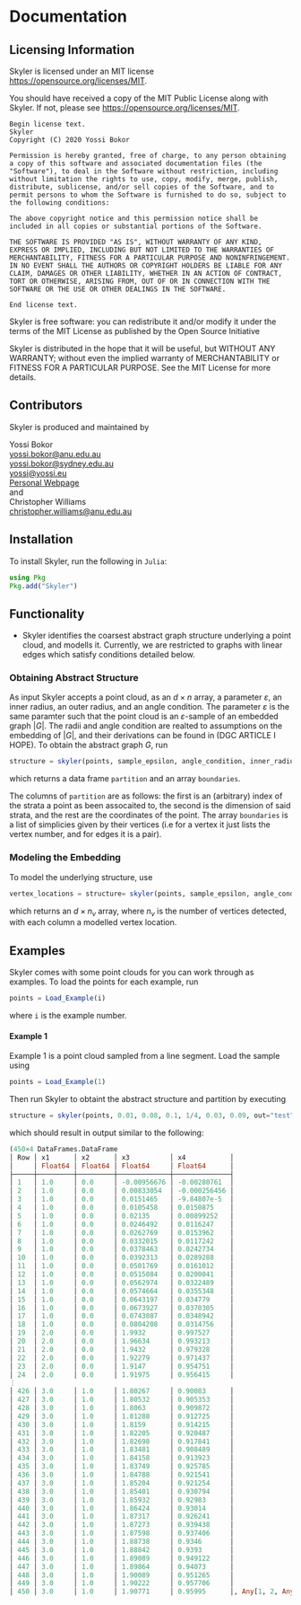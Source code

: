 # Documentation

## Licensing Information

Skyler is licensed under an MIT license <https://opensource.org/licenses/MIT>.

You should have received a copy of the MIT Public License along with Skyler.  If not, please see <https://opensource.org/licenses/MIT>.


```
Begin license text.
Skyler
Copyright (C) 2020 Yossi Bokor

Permission is hereby granted, free of charge, to any person obtaining a copy of this software and associated documentation files (the "Software"), to deal in the Software without restriction, including without limitation the rights to use, copy, modify, merge, publish, distribute, sublicense, and/or sell copies of the Software, and to permit persons to whom the Software is furnished to do so, subject to the following conditions:

The above copyright notice and this permission notice shall be included in all copies or substantial portions of the Software.

THE SOFTWARE IS PROVIDED "AS IS", WITHOUT WARRANTY OF ANY KIND, EXPRESS OR IMPLIED, INCLUDING BUT NOT LIMITED TO THE WARRANTIES OF MERCHANTABILITY, FITNESS FOR A PARTICULAR PURPOSE AND NONINFRINGEMENT. IN NO EVENT SHALL THE AUTHORS OR COPYRIGHT HOLDERS BE LIABLE FOR ANY CLAIM, DAMAGES OR OTHER LIABILITY, WHETHER IN AN ACTION OF CONTRACT, TORT OR OTHERWISE, ARISING FROM, OUT OF OR IN CONNECTION WITH THE SOFTWARE OR THE USE OR OTHER DEALINGS IN THE SOFTWARE.

End license text.
```

Skyler is free software: you can redistribute it and/or modify
 it under the terms of the MIT License as published by
 the Open Source Initiative

 Skyler is distributed in the hope that it will be useful, but WITHOUT ANY WARRANTY; without even the implied warranty of MERCHANTABILITY or FITNESS FOR A PARTICULAR PURPOSE.  See the MIT License for more details.

## Contributors

Skyler is produced and maintained by

Yossi Bokor \
<yossi.bokor@anu.edu.au> \
<yossi.bokor@sydney.edu.au> \
<yossi@yossi.eu> \
[Personal Webpage](http://yossi.eu) \
and \
Christopher Williams\
<christopher.williams@anu.edu.au>
## Installation
To install Skyler, run the following in `Julia`:
```julia
using Pkg
Pkg.add("Skyler")
```

## Functionality
- Skyler identifies the coarsest abstract graph structure underlying a point cloud, and modells it. Currently, we are restricted to graphs with linear edges which satisfy conditions detailed below. 


### Obtaining Abstract Structure

As input Skyler accepts a point cloud, as an $d \times n$ array, a parameter $\varepsilon$, an inner radius, an outer radius, and an angle condition. The parameter $\varepsilon$ is the same paramter such that the point cloud is an $\varepsilon$-sample of an embedded graph $|G|$. The radii and angle condition are realted to assumptions on the embedding of $|G|$, and their derivations can be found in (DGC ARTICLE I HOPE). To obtain the abstract graph $G$, run 

```julia
structure = skyler(points, sample_epsilon, angle_condition, inner_radius, outer_radius, vertex_threshold, edge_threshold, out="struct")
```

which returns a data frame `partition` and an array `boundaries`.

The columns of `partition` are as follows: the first is an (arbitrary) index of the strata a point as been assocaited to, the second is the dimension of said strata, and the rest are the coordinates of the point. The array `boundaries` is a list of simplicies given by their vertices (i.e for a vertex it just lists the vertex number, and for edges it is a pair).

### Modeling the Embedding

To model the underlying structure, use 

```julia
vertex_locations = structure= skyler(points, sample_epsilon, angle_condition, inner_radius, outer_radius, vertex_threshold, edge_threshold)
```

which returns an $d \times n_v$ array, where $n_v$ is the number of vertices detected, with each column a modelled vertex location.

## Examples

Skyler comes with some point clouds for you can work through as examples. To load the points for each example, run

```julia
points = Load_Example(i)
```
where `i` is the example number.

#### Example 1

Example 1 is a point cloud sampled from a line segment. Load the sample using 

```julia
points = Load_Example(1)
```

Then run Skyler to obtaint the abstract structure and partition by executing 

```julia
structure = skyler(points, 0.01, 0.08, 0.1, 1/4, 0.03, 0.09, out="test")
```
which should result in output similar to the following:

```julia
(450×4 DataFrames.DataFrame
│ Row │ x1      │ x2      │ x3          │ x4           │
│     │ Float64 │ Float64 │ Float64     │ Float64      │
├─────┼─────────┼─────────┼─────────────┼──────────────┤
│ 1   │ 1.0     │ 0.0     │ -0.00956676 │ -0.00280761  │
│ 2   │ 1.0     │ 0.0     │ 0.00833054  │ -0.000256456 │
│ 3   │ 1.0     │ 0.0     │ 0.0151465   │ -9.84807e-5  │
│ 4   │ 1.0     │ 0.0     │ 0.0105458   │ 0.0150875    │
│ 5   │ 1.0     │ 0.0     │ 0.02135     │ 0.00899252   │
│ 6   │ 1.0     │ 0.0     │ 0.0246492   │ 0.0116247    │
│ 7   │ 1.0     │ 0.0     │ 0.0262769   │ 0.0153962    │
│ 8   │ 1.0     │ 0.0     │ 0.0332015   │ 0.0117242    │
│ 9   │ 1.0     │ 0.0     │ 0.0378463   │ 0.0242734    │
│ 10  │ 1.0     │ 0.0     │ 0.0392313   │ 0.0289288    │
│ 11  │ 1.0     │ 0.0     │ 0.0501769   │ 0.0161012    │
│ 12  │ 1.0     │ 0.0     │ 0.0515084   │ 0.0200041    │
│ 13  │ 1.0     │ 0.0     │ 0.0562974   │ 0.0322489    │
│ 14  │ 1.0     │ 0.0     │ 0.0574664   │ 0.0355348    │
│ 15  │ 1.0     │ 0.0     │ 0.0643197   │ 0.034779     │
│ 16  │ 1.0     │ 0.0     │ 0.0673927   │ 0.0370305    │
│ 17  │ 1.0     │ 0.0     │ 0.0743087   │ 0.0348942    │
│ 18  │ 1.0     │ 0.0     │ 0.0804208   │ 0.0314756    │
│ 19  │ 2.0     │ 0.0     │ 1.9932      │ 0.997527     │
│ 20  │ 2.0     │ 0.0     │ 1.96634     │ 0.993213     │
│ 21  │ 2.0     │ 0.0     │ 1.9432      │ 0.979328     │
│ 22  │ 2.0     │ 0.0     │ 1.92279     │ 0.971437     │
│ 23  │ 2.0     │ 0.0     │ 1.9147      │ 0.954751     │
│ 24  │ 2.0     │ 0.0     │ 1.91975     │ 0.956415     │
⋮
│ 426 │ 3.0     │ 1.0     │ 1.80267     │ 0.90083      │
│ 427 │ 3.0     │ 1.0     │ 1.80532     │ 0.905353     │
│ 428 │ 3.0     │ 1.0     │ 1.8063      │ 0.909872     │
│ 429 │ 3.0     │ 1.0     │ 1.81288     │ 0.912725     │
│ 430 │ 3.0     │ 1.0     │ 1.8159      │ 0.914215     │
│ 431 │ 3.0     │ 1.0     │ 1.82205     │ 0.920487     │
│ 432 │ 3.0     │ 1.0     │ 1.82698     │ 0.917841     │
│ 433 │ 3.0     │ 1.0     │ 1.83481     │ 0.908489     │
│ 434 │ 3.0     │ 1.0     │ 1.84158     │ 0.913923     │
│ 435 │ 3.0     │ 1.0     │ 1.83749     │ 0.925785     │
│ 436 │ 3.0     │ 1.0     │ 1.84788     │ 0.921541     │
│ 437 │ 3.0     │ 1.0     │ 1.85204     │ 0.921254     │
│ 438 │ 3.0     │ 1.0     │ 1.85401     │ 0.930794     │
│ 439 │ 3.0     │ 1.0     │ 1.85932     │ 0.92983      │
│ 440 │ 3.0     │ 1.0     │ 1.86424     │ 0.93014      │
│ 441 │ 3.0     │ 1.0     │ 1.87317     │ 0.926241     │
│ 442 │ 3.0     │ 1.0     │ 1.87273     │ 0.939438     │
│ 443 │ 3.0     │ 1.0     │ 1.87598     │ 0.937406     │
│ 444 │ 3.0     │ 1.0     │ 1.88738     │ 0.9346       │
│ 445 │ 3.0     │ 1.0     │ 1.88842     │ 0.9393       │
│ 446 │ 3.0     │ 1.0     │ 1.89089     │ 0.949122     │
│ 447 │ 3.0     │ 1.0     │ 1.89864     │ 0.94073      │
│ 448 │ 3.0     │ 1.0     │ 1.90089     │ 0.951265     │
│ 449 │ 3.0     │ 1.0     │ 1.90222     │ 0.957706     │
│ 450 │ 3.0     │ 1.0     │ 1.90771     │ 0.95995      │, Any[1, 2, Any[1, 2]], (Array{Any,1}[[1, 3, 4, 5, 6, 7, 8, 9, 10, 11, 12, 13, 14, 15, 16, 17, 18, 19], [2, 443, 437, 433, 430, 431, 432, 434, 435, 436  …  440, 441, 442, 444, 445, 446, 447, 448, 449, 450]], 2, Array{Any,1}[[20, 21, 22, 23, 24, 25, 26, 27, 28, 29  …  420, 421, 422, 423, 424, 425, 426, 427, 428, 429]], 1))
```

